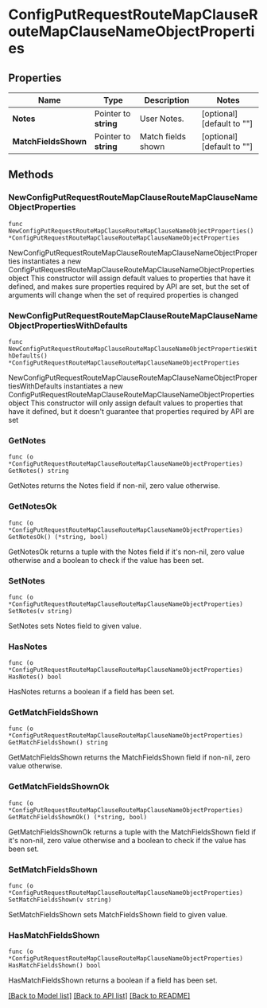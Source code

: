 # ConfigPutRequestRouteMapClauseRouteMapClauseNameObjectProperties

## Properties

Name | Type | Description | Notes
------------ | ------------- | ------------- | -------------
**Notes** | Pointer to **string** | User Notes. | [optional] [default to ""]
**MatchFieldsShown** | Pointer to **string** | Match fields shown | [optional] [default to ""]

## Methods

### NewConfigPutRequestRouteMapClauseRouteMapClauseNameObjectProperties

`func NewConfigPutRequestRouteMapClauseRouteMapClauseNameObjectProperties() *ConfigPutRequestRouteMapClauseRouteMapClauseNameObjectProperties`

NewConfigPutRequestRouteMapClauseRouteMapClauseNameObjectProperties instantiates a new ConfigPutRequestRouteMapClauseRouteMapClauseNameObjectProperties object
This constructor will assign default values to properties that have it defined,
and makes sure properties required by API are set, but the set of arguments
will change when the set of required properties is changed

### NewConfigPutRequestRouteMapClauseRouteMapClauseNameObjectPropertiesWithDefaults

`func NewConfigPutRequestRouteMapClauseRouteMapClauseNameObjectPropertiesWithDefaults() *ConfigPutRequestRouteMapClauseRouteMapClauseNameObjectProperties`

NewConfigPutRequestRouteMapClauseRouteMapClauseNameObjectPropertiesWithDefaults instantiates a new ConfigPutRequestRouteMapClauseRouteMapClauseNameObjectProperties object
This constructor will only assign default values to properties that have it defined,
but it doesn't guarantee that properties required by API are set

### GetNotes

`func (o *ConfigPutRequestRouteMapClauseRouteMapClauseNameObjectProperties) GetNotes() string`

GetNotes returns the Notes field if non-nil, zero value otherwise.

### GetNotesOk

`func (o *ConfigPutRequestRouteMapClauseRouteMapClauseNameObjectProperties) GetNotesOk() (*string, bool)`

GetNotesOk returns a tuple with the Notes field if it's non-nil, zero value otherwise
and a boolean to check if the value has been set.

### SetNotes

`func (o *ConfigPutRequestRouteMapClauseRouteMapClauseNameObjectProperties) SetNotes(v string)`

SetNotes sets Notes field to given value.

### HasNotes

`func (o *ConfigPutRequestRouteMapClauseRouteMapClauseNameObjectProperties) HasNotes() bool`

HasNotes returns a boolean if a field has been set.

### GetMatchFieldsShown

`func (o *ConfigPutRequestRouteMapClauseRouteMapClauseNameObjectProperties) GetMatchFieldsShown() string`

GetMatchFieldsShown returns the MatchFieldsShown field if non-nil, zero value otherwise.

### GetMatchFieldsShownOk

`func (o *ConfigPutRequestRouteMapClauseRouteMapClauseNameObjectProperties) GetMatchFieldsShownOk() (*string, bool)`

GetMatchFieldsShownOk returns a tuple with the MatchFieldsShown field if it's non-nil, zero value otherwise
and a boolean to check if the value has been set.

### SetMatchFieldsShown

`func (o *ConfigPutRequestRouteMapClauseRouteMapClauseNameObjectProperties) SetMatchFieldsShown(v string)`

SetMatchFieldsShown sets MatchFieldsShown field to given value.

### HasMatchFieldsShown

`func (o *ConfigPutRequestRouteMapClauseRouteMapClauseNameObjectProperties) HasMatchFieldsShown() bool`

HasMatchFieldsShown returns a boolean if a field has been set.


[[Back to Model list]](../README.md#documentation-for-models) [[Back to API list]](../README.md#documentation-for-api-endpoints) [[Back to README]](../README.md)


